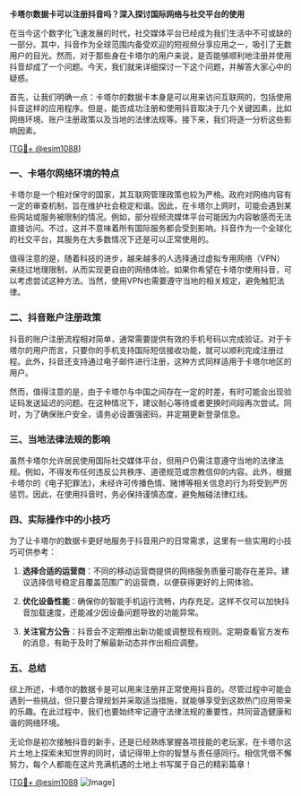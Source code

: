 **卡塔尔数据卡可以注册抖音吗？深入探讨国际网络与社交平台的使用**

在当今这个数字化飞速发展的时代，社交媒体平台已经成为我们生活中不可或缺的一部分。其中，抖音作为全球范围内备受欢迎的短视频分享应用之一，吸引了无数用户的目光。然而，对于那些身在卡塔尔的用户来说，是否能够顺利地注册并使用抖音却成了一个问题。今天，我们就来详细探讨一下这个问题，并解答大家心中的疑惑。

首先，让我们明确一点：卡塔尔的数据卡本身是可以用来访问互联网的，包括使用抖音这样的应用程序。但是，能否成功注册和使用抖音取决于几个关键因素，比如网络环境、账户注册政策以及当地的法律法规等。接下来，我们将逐一分析这些影响因素。

[[TG💪+ @esim1088](https://t.me/s/esim1088)]

### 一、卡塔尔网络环境的特点

卡塔尔是一个相对保守的国家，其互联网管理政策也较为严格。政府对网络内容有一定的审查机制，旨在维护社会稳定和谐。因此，在卡塔尔上网时，可能会遇到某些网站或服务被限制的情况。例如，部分视频流媒体平台可能因为内容敏感而无法直接访问。不过，这并不意味着所有国际服务都会受到影响。抖音作为一个全球化的社交平台，其服务在大多数情况下还是可以正常使用的。

值得注意的是，随着科技的进步，越来越多的人选择通过虚拟专用网络（VPN）来绕过地理限制，从而实现更自由的网络体验。如果你希望在卡塔尔使用抖音，可以考虑尝试这种方法。当然，使用VPN也需要遵守当地的相关规定，避免触犯法律。

### 二、抖音账户注册政策

抖音的账户注册流程相对简单，通常需要提供有效的手机号码以完成验证。对于卡塔尔的用户而言，只要你的手机支持国际短信接收功能，就可以顺利完成注册过程。此外，抖音还支持通过电子邮件进行注册，这种方式同样适用于卡塔尔地区的用户。

然而，值得注意的是，由于卡塔尔与中国之间存在一定的时差，有时可能会出现验证码发送延迟的问题。在这种情况下，建议耐心等待或者更换时间段再次尝试。同时，为了确保账户安全，请务必设置强密码，并定期更新登录信息。

### 三、当地法律法规的影响

虽然卡塔尔允许居民使用国际社交媒体平台，但用户仍需注意遵守当地的法律法规。例如，不得发布任何违反公共秩序、道德规范或宗教信仰的内容。此外，根据卡塔尔的《电子犯罪法》，未经许可传播色情、赌博等相关信息的行为将受到严厉惩罚。因此，在使用抖音时，务必保持谨慎态度，避免触碰法律红线。

### 四、实际操作中的小技巧

为了让卡塔尔的数据卡更好地服务于抖音用户的日常需求，这里有一些实用的小技巧可供参考：

1. **选择合适的运营商**：不同的移动运营商提供的网络服务质量可能存在差异。建议选择信号稳定且覆盖范围广的运营商，以便获得更好的上网体验。
   
2. **优化设备性能**：确保你的智能手机运行流畅，内存充足。这样不仅可以加快抖音加载速度，还能减少因设备问题导致的功能异常。
   
3. **关注官方公告**：抖音会不定期推出新功能或调整现有规则。定期查看官方发布的消息，有助于及时了解最新动态并作出相应调整。

### 五、总结

综上所述，卡塔尔的数据卡是可以用来注册并正常使用抖音的。尽管过程中可能会遇到一些挑战，但只要合理规划并采取适当措施，就能够享受到这款热门应用带来的乐趣。在此过程中，我们也要始终牢记遵守法律法规的重要性，共同营造健康和谐的网络环境。

无论你是初次接触抖音的新手，还是已经熟练掌握各项技能的老玩家，在卡塔尔这片土地上探索未知世界的同时，请记得带上你的智慧与责任感同行。相信凭借不懈努力，每个人都能在这片充满机遇的土地上书写属于自己的精彩篇章！

[[TG💪+ @esim1088](https://t.me/s/esim1088) ![Image](https://i.postimg.cc/4NQfJmqS/Snipaste-2025-05-13-00-14-12.png)]